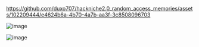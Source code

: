 

https://github.com/duxo707/hackniche2.0_random_access_memories/assets/102209444/e4624b6a-4b70-4a7b-aa3f-3c8508096703

![image](https://github.com/duxo707/hackniche2.0_random_access_memories/assets/102209444/7b6b65c6-a156-4480-bbab-2a1f0e0d1469)

![image](https://github.com/duxo707/hackniche2.0_random_access_memories/assets/102209444/65a5d340-060b-46e6-ae0d-9d9192db43cf)
